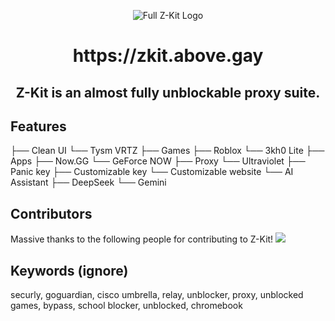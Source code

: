 <p align="center">
  <img src="https://github.com/user-attachments/assets/40df0ec0-7dc4-43f3-99cb-b87a2b7b163b" alt="Full Z-Kit Logo">
<p align="center">
<h1 align="center">https://zkit.above.gay</h1>

<h2 align="center"> Z-Kit is an almost fully unblockable proxy suite.</h2>

## Features
├── Clean UI
    └── Tysm VRTZ
├── Games
    ├── Roblox
    └── 3kh0 Lite
├── Apps
    ├── Now.GG
    └── GeForce NOW
├── Proxy
    └── Ultraviolet
├── Panic key
    ├── Customizable key
    └── Customizable website
└── AI Assistant
    ├── DeepSeek
    └── Gemini

## Contributors
Massive thanks to the following people for contributing to Z-Kit!
<a href="https://github.com/z-kit-team/z-kit/graphs/contributors">
  <img src="https://contrib.rocks/image?repo=z-kit-team/z-kit" />
</a>

## Keywords (ignore)
securly, goguardian, cisco umbrella, relay, unblocker, proxy, unblocked games, bypass, school blocker, unblocked, chromebook
